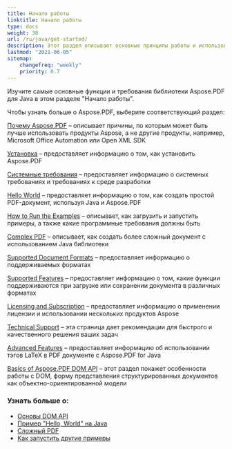 ```yaml
---
title: Начало работы 
linktitle: Начало работы
type: docs
weight: 30
url: /ru/java/get-started/
description: Этот раздел описывает основные принципы работы и использования DOM API. Также демонстрирует простые и сложные примеры создания PDF-документа.
lastmod: "2021-06-05"   
sitemap: 
    changefreq: "weekly"
    priority: 0.7
---
```


Изучите самые основные функции и требования библиотеки Aspose.PDF для Java в этом разделе "Начало работы".

Чтобы узнать больше о Aspose.PDF, выберите соответствующий раздел:

[Почему Aspose.PDF](/pdf/ru/java/why-aspose-pdf/) – описывает причины, по которым может быть лучше использовать продукты Aspose, а не другие продукты, например, Microsoft Office Automation или Open XML SDK

[Установка](/pdf/ru/java/installation/) – предоставляет информацию о том, как установить Aspose.PDF

[Системные требования](/pdf/ru/java/system-requirements/) – предоставляет информацию о системных требованиях и требованиях к среде разработки

[Hello World](/pdf/ru/java/hello-world-example/) – предоставляет информацию о том, как создать простой PDF-документ, используя Java и Aspose.PDF

[How to Run the Examples](/pdf/ru/java/how-to-run-other-examples/) – описывает, как загрузить и запустить примеры, а также какие программные требования должны быть

[Complex PDF](/pdf/ru/java/complex-pdf-example/) – описывает, как создать более сложный документ с использованием Java библиотеки

[Supported Document Formats](/pdf/ru/java/supported-file-formats/) – предоставляет информацию о поддерживаемых форматах

[Supported Features](/pdf/ru/java/key-features/) – предоставляет информацию о том, какие функции поддерживаются при загрузке или сохранении документа в различных форматах

[Licensing and Subscription](/pdf/ru/java/licensing/) – предоставляет информацию о применении лицензии и использовании нескольких продуктов Aspose

[Technical Support](/pdf/ru/java/technical-support/) – эта страница дает рекомендации для быстрого и качественного решения ваших задач

[Advanced Features](/pdf/ru/java/advanced-features/) – предоставляет информацию об использовании тэгов LaTeX в PDF документе с Aspose.PDF for Java

[Basics of Aspose.PDF DOM API](/pdf/ru/java/basics-of-dom-api/) – этот раздел покажет особенности работы с DOM, форму представления структурированных документов как объектно-ориентированной модели

### Узнать больше о:

- [Основы DOM API](/pdf/ru/java/basics-of-dom-api/)
- [Пример "Hello, World" на Java](/pdf/ru/java/hello-world-example/)
- [Сложный PDF](/pdf/ru/java/complex-pdf-example/)
- [Как запустить другие примеры](/pdf/ru/java/how-to-run-other-examples/)